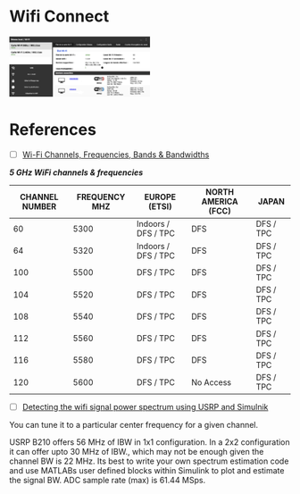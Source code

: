 # Wifi Connect

<img src=images/WIFI-card-status.png width='50%' height='50%' > </img>

# References

- [ ] [Wi-Fi Channels, Frequencies, Bands & Bandwidths](https://www.electronics-notes.com/articles/connectivity/wifi-ieee-802-11/channels-frequencies-bands-bandwidth.php)

***5 GHz WiFi channels & frequencies***

| CHANNEL NUMBER	| FREQUENCY MHZ	| EUROPE (ETSI)	| NORTH AMERICA (FCC)	| JAPAN |
|-----|-------|---------------------|-----|-----------|
| 60	| 5300	| Indoors / DFS / TPC	| DFS	| DFS / TPC | 
| 64	| 5320	| Indoors / DFS / TPC	| DFS	| DFS / TPC | 
| 100	| 5500	| DFS / TPC	| DFS	| DFS / TPC | 
| 104	| 5520	| DFS / TPC	| DFS	| DFS / TPC | 
| 108	| 5540	| DFS / TPC	| DFS	| DFS / TPC | 
| 112	| 5560	| DFS / TPC	| DFS	| DFS / TPC | 
| 116	| 5580	| DFS / TPC	| DFS	| DFS / TPC | 
| 120	| 5600	| DFS / TPC	| No Access	| DFS / TPC | 

- [ ] [Detecting the wifi signal power spectrum using USRP and Simulnik](https://www.mathworks.com/matlabcentral/answers/197123-detecting-the-wifi-signal-power-spectrum-using-usrp-and-simulnik)

You can tune it to a particular center frequency for a given channel.

USRP B210 offers 56 MHz of IBW in 1x1 configuration. In a 2x2 configuration it can offer upto 30 MHz of IBW., which may not be enough given the channel BW is 22 MHz. Its best to write your own spectrum estimation code and use MATLABs user defined blocks within Simulink to plot and estimate the signal BW. ADC sample rate (max) is 61.44 MSps.
